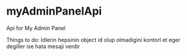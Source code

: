 # myAdminPanelApi
Api for My Admin Panel

Things to do: 
Idlerin hepsinin object id olup olmadigini kontorl et eger degiller ise hata mesaji verdir